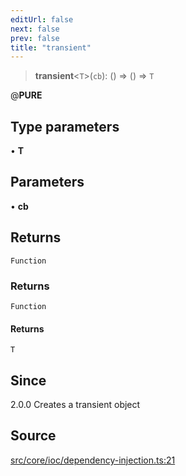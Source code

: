 ```yaml
---
editUrl: false
next: false
prev: false
title: "transient"
---
```


> **transient**\<`T`\>(`cb`): () => () => `T`

@__PURE__

## Type parameters

• **T**

## Parameters

• **cb**

## Returns

`Function`

### Returns

`Function`

#### Returns

`T`

## Since

2.0.0
Creates a transient object

## Source

[src/core/ioc/dependency-injection.ts:21](https://github.com/sern-handler/handler/blob/04c4625bfa2f746935f4a8cee62b77cdffd86684/src/core/ioc/dependency-injection.ts#L21)
